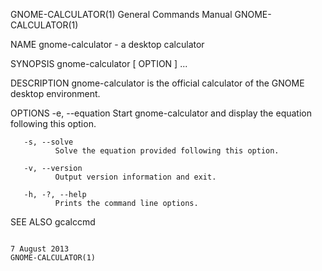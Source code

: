 GNOME-CALCULATOR(1)                                                                        General Commands Manual                                                                        GNOME-CALCULATOR(1)



NAME
       gnome-calculator - a desktop calculator

SYNOPSIS
       gnome-calculator [ OPTION ] ...

DESCRIPTION
       gnome-calculator is the official calculator of the GNOME desktop environment.

OPTIONS
       -e, --equation
              Start gnome-calculator and display the equation following this option.

       -s, --solve
              Solve the equation provided following this option.

       -v, --version
              Output version information and exit.

       -h, -?, --help
              Prints the command line options.

SEE ALSO
       gcalccmd

                                                                                                7 August 2013                                                                             GNOME-CALCULATOR(1)
